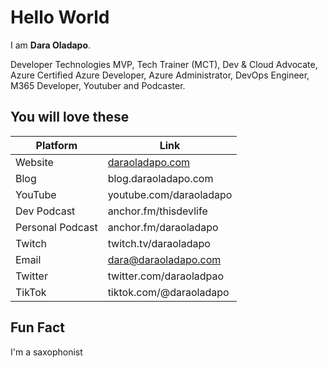 # Hello World

I am **Dara Oladapo**.

Developer Technologies MVP, Tech Trainer (MCT), Dev & Cloud Advocate, Azure Certified Azure Developer, Azure Administrator, DevOps Engineer, M365 Developer, Youtuber and Podcaster.

## You will love these

|Platform|Link
|--|--|
Website | [daraoladapo.com](https://daraoladapo.com)
Blog | blog.daraoladapo.com
YouTube | youtube.com/daraoladapo
Dev Podcast | anchor.fm/thisdevlife
Personal Podcast | anchor.fm/daraoladapo
Twitch | twitch.tv/daraoladapo
Email | dara@daraoladapo.com
Twitter | twitter.com/daraoladpao
TikTok | tiktok.com/@daraoladapo


## Fun Fact
I'm a saxophonist
<!--
**DaraOladapo/DaraOladapo** is a ✨ _special_ ✨ repository because its `README.md` (this file) appears on your GitHub profile.

Here are some ideas to get you started:

- 🔭 I’m currently working on ...
- 🌱 I’m currently learning ...
- 👯 I’m looking to collaborate on ...
- 🤔 I’m looking for help with ...
- 💬 Ask me about ...
- 📫 How to reach me: ...
- 😄 Pronouns: ...
- ⚡ Fun fact: ...
-->

